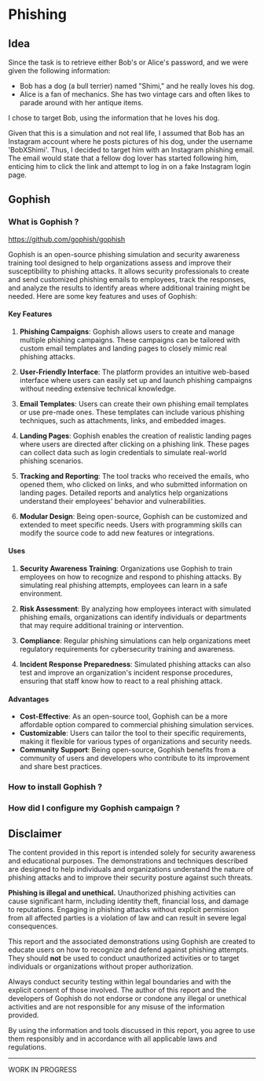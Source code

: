 # Phishing

## Idea

Since the task is to retrieve either Bob's or Alice's password, and we were given the following information:

- Bob has a dog (a bull terrier) named "Shimi," and he really loves his dog.
- Alice is a fan of mechanics. She has two vintage cars and often likes to parade around with her antique items.

I chose to target Bob, using the information that he loves his dog.

Given that this is a simulation and not real life, I assumed that Bob has an Instagram account where he posts pictures of his dog, under the username 'BobXShimi'. Thus, I decided to target him with an Instagram phishing email. The email would state that a fellow dog lover has started following him, enticing him to click the link and attempt to log in on a fake Instagram login page.

## Gophish 

### What is Gophish ?

https://github.com/gophish/gophish

Gophish is an open-source phishing simulation and security awareness training tool designed to help organizations assess and improve their susceptibility to phishing attacks. It allows security professionals to create and send customized phishing emails to employees, track the responses, and analyze the results to identify areas where additional training might be needed. Here are some key features and uses of Gophish:

#### Key Features

1. **Phishing Campaigns**: Gophish allows users to create and manage multiple phishing campaigns. These campaigns can be tailored with custom email templates and landing pages to closely mimic real phishing attacks.
    
2. **User-Friendly Interface**: The platform provides an intuitive web-based interface where users can easily set up and launch phishing campaigns without needing extensive technical knowledge.
    
3. **Email Templates**: Users can create their own phishing email templates or use pre-made ones. These templates can include various phishing techniques, such as attachments, links, and embedded images.
    
4. **Landing Pages**: Gophish enables the creation of realistic landing pages where users are directed after clicking on a phishing link. These pages can collect data such as login credentials to simulate real-world phishing scenarios.
    
5. **Tracking and Reporting**: The tool tracks who received the emails, who opened them, who clicked on links, and who submitted information on landing pages. Detailed reports and analytics help organizations understand their employees' behavior and vulnerabilities.
    
6. **Modular Design**: Being open-source, Gophish can be customized and extended to meet specific needs. Users with programming skills can modify the source code to add new features or integrations.
    

#### Uses

1. **Security Awareness Training**: Organizations use Gophish to train employees on how to recognize and respond to phishing attacks. By simulating real phishing attempts, employees can learn in a safe environment.
    
2. **Risk Assessment**: By analyzing how employees interact with simulated phishing emails, organizations can identify individuals or departments that may require additional training or intervention.
    
3. **Compliance**: Regular phishing simulations can help organizations meet regulatory requirements for cybersecurity training and awareness.
    
4. **Incident Response Preparedness**: Simulated phishing attacks can also test and improve an organization's incident response procedures, ensuring that staff know how to react to a real phishing attack.
    

#### Advantages

- **Cost-Effective**: As an open-source tool, Gophish can be a more affordable option compared to commercial phishing simulation services.
- **Customizable**: Users can tailor the tool to their specific requirements, making it flexible for various types of organizations and security needs.
- **Community Support**: Being open-source, Gophish benefits from a community of users and developers who contribute to its improvement and share best practices.

### How to install Gophish ? 

### How did I configure my Gophish campaign ? 

## Disclaimer

The content provided in this report is intended solely for security awareness and educational purposes. The demonstrations and techniques described are designed to help individuals and organizations understand the nature of phishing attacks and to improve their security posture against such threats.

**Phishing is illegal and unethical.** Unauthorized phishing activities can cause significant harm, including identity theft, financial loss, and damage to reputations. Engaging in phishing attacks without explicit permission from all affected parties is a violation of law and can result in severe legal consequences.

This report and the associated demonstrations using Gophish are created to educate users on how to recognize and defend against phishing attempts. They should **not** be used to conduct unauthorized activities or to target individuals or organizations without proper authorization.

Always conduct security testing within legal boundaries and with the explicit consent of those involved. The author of this report and the developers of Gophish do not endorse or condone any illegal or unethical activities and are not responsible for any misuse of the information provided.

By using the information and tools discussed in this report, you agree to use them responsibly and in accordance with all applicable laws and regulations.






_______________________________________________________________________________

 WORK IN PROGRESS